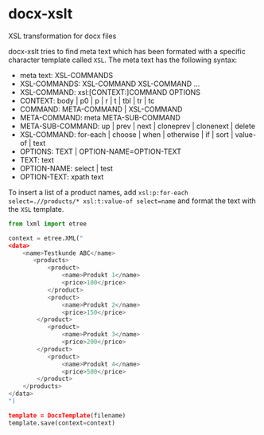# docx-xslt
XSL transformation for docx files

docx-xslt tries to find meta text which has been formated with a specific character template called `XSL`.
The meta text has the following syntax:

* meta text:		XSL-COMMANDS
* XSL-COMMANDS:		XSL-COMMAND XSL-COMMAND ...
* XSL-COMMAND:		xsl:[CONTEXT:]COMMAND OPTIONS
* CONTEXT:		body | p0 | p | r | t | tbl | tr | tc
* COMMAND:		META-COMMAND | XSL-COMMAND
* META-COMMAND:		meta META-SUB-COMMAND
* META-SUB-COMMAND:	up | prev | next | cloneprev | clonenext | delete
* XSL-COMMAND:		for-each | choose | when | otherwise | if | sort | value-of | text
* OPTIONS:		TEXT | OPTION-NAME=OPTION-TEXT
* TEXT:			text
* OPTION-NAME:		select | test
* OPTION-TEXT:          xpath text

To insert a list of a product names, add `xsl:p:for-each select=.//products/* xsl:t:value-of select=name` and format the text with the `XSL` template.

```python
from lxml import etree

context = etree.XML("
<data>
    <name>Testkunde ABC</name>
       <products>
           <product>
               <name>Produkt 1</name>
               <price>100</price>
           </product>
           <product>
               <name>Produkt 2</name>
               <price>150</price>
        </product>
           <product>
               <name>Produkt 3</name>
               <price>200</price>
        </product>
           <product>
               <name>Produkt 4</name>
               <price>500</price>
        </product>
    </products>
</data>
")

template = DocxTemplate(filename)
template.save(context=context)
```
